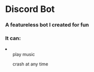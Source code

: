 <h1> Discord Bot </h1>
<h3> A featureless bot I created for fun </h3>

<h3> It can: </h3>
<li>
  <ul> play music </ul>
  <ul> crash at any time </ul>
</li>
